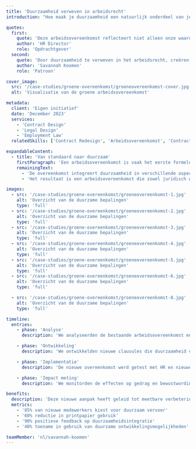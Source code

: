 ```yaml
---
title: 'Duurzaamheid verweven in arbeidsrecht'
introduction: "Hoe maak je duurzaamheid een natuurlijk onderdeel van je arbeidsovereenkomst? Voor een vooruitstrevende organisatie ontwikkelde Patroon een 'groene arbeidsovereenkomst' die verder gaat dan standaard bepalingen. Door duurzaamheid te integreren in de dagelijkse werkpraktijk, wordt het een vanzelfsprekend onderdeel van de bedrijfscultuur."

quotes:
  first:
    quote: 'Deze arbeidsovereenkomst reflecteert niet alleen onze waarden, maar inspireert medewerkers ook om duurzaamheid in de praktijk te brengen. Het is meer dan een contract - het is een statement van wie we zijn.'
    author: 'HR Director'
    role: 'Opdrachtgever'
  second:
    quote: 'Door duurzaamheid te verweven in het arbeidsrecht, creëren we een nieuwe standaard voor moderne organisaties. Deze overeenkomst laat zien hoe juridische documenten kunnen bijdragen aan positieve verandering.'
    author: 'Savannah Koomen'
    role: 'Patroon'

cover_image:
  src: '/case-studies/groene-overeenkomst/groeneovereenkomst-cover.jpg'
  alt: 'Visualisatie van de groene arbeidsovereenkomst'

metadata:
  client: 'Eigen initiatief'
  date: 'December 2023'
  services:
    - 'Contract Design'
    - 'Legal Design'
    - 'Employment Law'
  relatedSkills: ['Contract Redesign', 'Arbeidsovereenkomst', 'Contract UX', 'Brand Identity']

expandableContent:
  - title: 'Van standaard naar duurzaam'
    firstParagraph: 'Een arbeidsovereenkomst is vaak het eerste formele contact tussen werkgever en werknemer. Door duurzaamheid hierin te integreren, wordt direct duidelijk dat het een kernwaarde is van de organisatie. We ontwikkelden een overeenkomst die verder gaat dan wettelijke vereisten en concrete handvatten biedt voor duurzaam gedrag.'
    remainingText:
      - 'De overeenkomst integreert duurzaamheid in verschillende aspecten van het werk: van mobiliteit en thuiswerken tot lunches en opleidingen. Door gebruik van heldere iconen en infographics worden de duurzaamheidsaspecten benadrukt en wordt het document niet alleen juridisch bindend, maar ook inspirerend.'
      - 'Het resultaat is een arbeidsovereenkomst die zowel juridisch waterdicht als praktisch toepasbaar is. Het document draagt direct bij aan gedragsverandering en versterkt de duurzame bedrijfscultuur.'

images:
  - src: '/case-studies/groene-overeenkomst/groeneovereenkomst-1.jpg'
    alt: 'Overzicht van de duurzame bepalingen'
    type: 'full'
  - src: '/case-studies/groene-overeenkomst/groeneovereenkomst-2.jpg'
    alt: 'Overzicht van de duurzame bepalingen'
    type: 'full'
  - src: '/case-studies/groene-overeenkomst/groeneovereenkomst-3.jpg'
    alt: 'Overzicht van de duurzame bepalingen'
    type: 'full'
  - src: '/case-studies/groene-overeenkomst/groeneovereenkomst-4.jpg'
    alt: 'Overzicht van de duurzame bepalingen'
    type: 'full'
  - src: '/case-studies/groene-overeenkomst/groeneovereenkomst-5.jpg'
    alt: 'Overzicht van de duurzame bepalingen'
    type: 'full'
  - src: '/case-studies/groene-overeenkomst/groeneovereenkomst-6.jpg'
    alt: 'Overzicht van de duurzame bepalingen'
    type: 'full'

  - src: '/case-studies/groene-overeenkomst/groeneovereenkomst-8.jpg'
    alt: 'Overzicht van de duurzame bepalingen'
    type: 'full'

timeline:
  entries:
    - phase: 'Analyse'
      description: 'We analyseerden de bestaande arbeidsovereenkomst en identificeerden mogelijkheden om duurzaamheid te integreren.'

    - phase: 'Ontwikkeling'
      description: 'We ontwikkelden nieuwe clausules die duurzaamheid concreet maken en vertaalden deze naar begrijpelijke taal en visuele elementen.'

    - phase: 'Implementatie'
      description: 'De nieuwe overeenkomst werd getest met HR en nieuwe medewerkers, en verder verfijnd op basis van hun feedback.'

    - phase: 'Impact meting'
      description: 'We monitorden de effecten op gedrag en bewustwording bij nieuwe medewerkers en verzamelden feedback voor verdere optimalisatie.'

benefits:
  description: 'Deze nieuwe aanpak heeft geleid tot meetbare verbeteringen in duurzaam gedrag en betrokkenheid'
  metrics:
    - '85% van nieuwe medewerkers kiest voor duurzaam vervoer'
    - '60% reductie in printpapier gebruik'
    - '90% positieve feedback op duurzaamheidsintegratie'
    - '40% toename in gebruik van duurzame ontwikkelingsmogelijkheden'

teamMember: 'nl/savannah-koomen'
---
```

